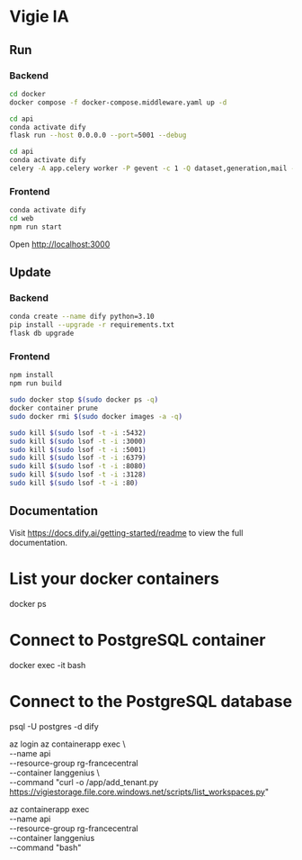 # Vigie IA 
## Run
### Backend

```bash
cd docker
docker compose -f docker-compose.middleware.yaml up -d
```

```bash
cd api
conda activate dify
flask run --host 0.0.0.0 --port=5001 --debug
```

```bash
cd api
conda activate dify
celery -A app.celery worker -P gevent -c 1 -Q dataset,generation,mail --loglevel INFO
```

### Frontend

```bash
conda activate dify 
cd web
npm run start
```

Open [http://localhost:3000](http://localhost:3000) 

## Update
### Backend

```bash
conda create --name dify python=3.10
pip install --upgrade -r requirements.txt
flask db upgrade
```
### Frontend

```bash
npm install
npm run build
```


```bash
sudo docker stop $(sudo docker ps -q)
docker container prune
sudo docker rmi $(sudo docker images -a -q)
```

```bash
sudo kill $(sudo lsof -t -i :5432)
sudo kill $(sudo lsof -t -i :3000)
sudo kill $(sudo lsof -t -i :5001)
sudo kill $(sudo lsof -t -i :6379)
sudo kill $(sudo lsof -t -i :8080)
sudo kill $(sudo lsof -t -i :3128)
sudo kill $(sudo lsof -t -i :80)
```

## Documentation

Visit <https://docs.dify.ai/getting-started/readme> to view the full documentation.

# List your docker containers
docker ps

# Connect to PostgreSQL container
docker exec -it <postgres-container-id> bash

# Connect to the PostgreSQL database
psql -U postgres -d dify

az login
az containerapp exec \                                               
  --name api \
  --resource-group rg-francecentral \
  --container langgenius \   
  --command "curl -o /app/add_tenant.py https://vigiestorage.file.core.windows.net/scripts/list_workspaces.py"

az containerapp exec \
  --name api \
  --resource-group rg-francecentral \
  --container langgenius \
  --command "bash"